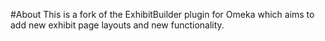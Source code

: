 #About
This is a fork of the ExhibitBuilder plugin for Omeka which aims to add new exhibit page layouts and new functionality. 
